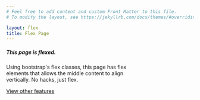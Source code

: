 ```yaml
---
# Feel free to add content and custom Front Matter to this file.
# To modify the layout, see https://jekyllrb.com/docs/themes/#overriding-theme-defaults

layout: flex
title: Flex Page
---
```



<div class="d-flex flex-grow-1 flex-row align-items-stretch align-content-stretch justify-content-start">
  <div class="container">
    <div class="card" style="width: 22rem;">
      <div class="card-body">
        <h5 class="card-title">This page is flexed.</h5>
        <p class="card-text">Using bootstrap's flex classes, this page has flex elements that allows the middle content to align vertically. No hacks, just flex.</p>
        <a href="/features/" class="btn btn-primary">View other features</a>
      </div>
    </div>
  </div>
</div>



